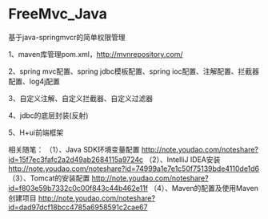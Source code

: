 # FreeMvc_Java
基于java-springmvcr的简单权限管理

1、maven库管理pom.xml，http://mvnrepository.com/

2、spring mvc配置、spring jdbc模板配置、spring ioc配置、注解配置、拦截器配置、log4j配置

3、自定义注解、自定义拦截器、自定义过滤器

4、jdbc的底层封装(反射)

5、H+ui前端框架

相关随笔：
（1）、Java SDK环境变量配置
http://note.youdao.com/noteshare?id=15f7ec3fafc2a2d49ab2684115a9724c
（2）、IntelliJ IDEA安装
http://note.youdao.com/noteshare?id=74999a1e7e1c50f75139bde4110de1d6
（3）、Tomcat的安装配置
http://note.youdao.com/noteshare?id=f803e59b7332c0c00f843c44b462e11f
（4）、Maven的配置及使用Maven创建项目
http://note.youdao.com/noteshare?id=dad97dcf18bcc4785a6958591c2cae67
